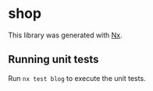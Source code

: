 # shop

This library was generated with [Nx](https://nx.dev).

## Running unit tests

Run `nx test blog` to execute the unit tests.
